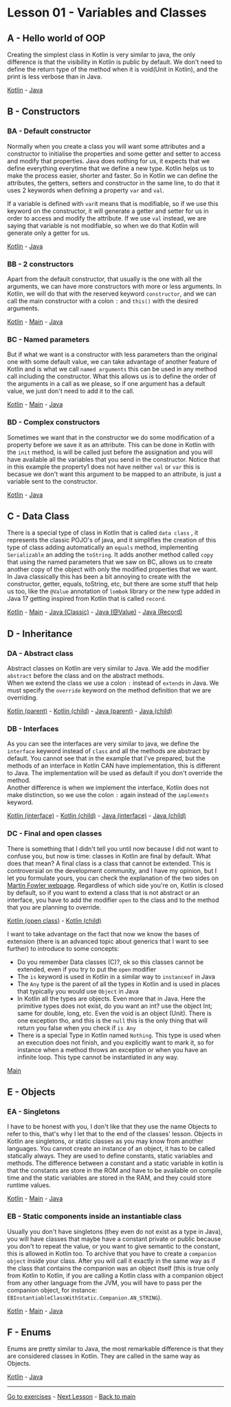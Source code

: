 # Lesson 01 - Variables and Classes

## A - Hello world of OOP
Creating the simplest class in Kotlin is very similar to java, the only difference is that the visibility in Kotlin is public by default. We don't need to define the return type of the method when it is void(Unit in Kotlin), and the print is less verbose than in Java.  

[Kotlin](../src/main/kotlin/org/example/kotlinWorkshop/kotlin/lesson01/AAClassEmptyConstructor.kt) - [Java](../src/main/java/org/example/kotlinWorkshop/java/lesson01/AAClassEmptyConstructor.java) 

## B - Constructors
### BA - Default constructor
Normally when you create a class you will want some attributes and a constructor to initialise the properties and some getter and setter to access and modify that properties.
Java does nothing for us, it expects that we define everything everytime that we define a new type. Kotlin helps us to make the process easier, shorter and faster.
So in Kotlin we can define the attributes, the getters, setters and constructor in the same line, to do that it uses 2 keywords when defining a property `var` and `val`.      

If a variable is defined with `var`it means that is modifiable, so if we use this keyword on the constructor, it will generate a getter and setter for us in order to access and modify the attribute. If we use `val` instead, we are saying that variable is not modifiable, so when we do that Kotlin will generate only a getter for us.

[Kotlin](../src/main/kotlin/org/example/kotlinWorkshop/kotlin/lesson01/BAClassWithConstructor.kt) - [Java](../src/main/java/org/example/kotlinWorkshop/java/lesson01/BAClassWithConstructor.java)

### BB - 2 constructors
Apart from the default constructor, that usually is the one with all the arguments, we can have more constructors with more or less arguments. In Kotlin, we will do that with the reserved keyword `constructor`, and we can call the main constructor with a colon `:` and `this()` with the desired arguments.

[Kotlin](../src/main/kotlin/org/example/kotlinWorkshop/kotlin/lesson01/BBClassWith2Constructors.kt) - [Main](../src/main/kotlin/org/example/kotlinWorkshop/kotlin/lesson01/BBMain.kt) - [Java](../src/main/java/org/example/kotlinWorkshop/java/lesson01/BBClassWith2Constructors.java)

### BC - Named parameters
But if what we want is a constructor with less parameters than the original one with some default value, we can take advantage of another feature of Kotlin and is what we call `named arguments` this can be used in any method call including the constructor. What this allows us is to define the order of the arguments in a call as we please, so if one argument has a default value, we just don't need to add it to the call.  

[Kotlin](../src/main/kotlin/org/example/kotlinWorkshop/kotlin/lesson01/BCClassWith2ConstructorsV2.kt) - [Main](../src/main/kotlin/org/example/kotlinWorkshop/kotlin/lesson01/BCMain.kt) - [Java](../src/main/java/org/example/kotlinWorkshop/java/lesson01/BBClassWith2Constructors.java)

### BD - Complex constructors
Sometimes we want that in the constructor we do some modification of a property before we save it as an attribute. This can be done in Kotlin with the `init` method, is will be called just before the assignation and you will have available all the variables that you send in the constructor. Notice that in this example the property1 does not have neither `val` or `var` this is becasue we don't want this argument to be mapped to an attribute, is just a variable sent to the constructor.   

[Kotlin](../src/main/kotlin/org/example/kotlinWorkshop/kotlin/lesson01/BDClassWithComplexConstructor.kt) - [Java](../src/main/java/org/example/kotlinWorkshop/java/lesson01/BDClassWithComplexConstructor.java)

## C - Data Class
There is a special type of class in Kotlin that is called `data class` , it represents the classic POJO's of java, and it simplifies the creation of this type of class adding automatically an `equals` method, implementing `Serializable` an adding the `toString`. It adds another method called `copy` that using the named parameters that we saw on BC, allows us to create another copy of the object with only the modified properties that we want. In Java classically this has been a bit annoying to create with the constructor, getter, equals, toString, etc, but there are some stuff that help us too, like the `@Value` annotation of `lombok` library or the new type added in Java 17 getting inspired from Kotlin that is called `record`.

[Kotlin](../src/main/kotlin/org/example/kotlinWorkshop/kotlin/lesson01/CADataClass.kt) - [Main](../src/main/kotlin/org/example/kotlinWorkshop/kotlin/lesson01/CAMain.kt) - [Java (Classic)](../src/main/java/org/example/kotlinWorkshop/java/lesson01/CADataClass.java) - [Java (@Value)](../src/main/java/org/example/kotlinWorkshop/java/lesson01/CADataClassV2.java) - [Java (Record)](../src/main/java/org/example/kotlinWorkshop/java/lesson01/CADataClassV3.java)

## D - Inheritance
### DA - Abstract class
Abstract classes on Kotlin are very similar to Java. We add the modifier `abstract` before the class and on the abstract methods.   
When we extend the class we use a colon `:` instead of `extends` in Java. We must specify the `override` keyword on the method definition that we are overriding.  

[Kotlin (parent)](../src/main/kotlin/org/example/kotlinWorkshop/kotlin/lesson01/DAInheritanceParent.kt) - [Kotlin (child)](../src/main/kotlin/org/example/kotlinWorkshop/kotlin/lesson01/DAInheritanceChild.kt) - [Java (parent)](../src/main/java/org/example/kotlinWorkshop/java/lesson01/DAInheritanceParent.java) - [Java (child)](../src/main/java/org/example/kotlinWorkshop/java/lesson01/DAInheritanceChild.java)

### DB - Interfaces
As you can see the interfaces are very similar to java, we define the `interface` keyword instead of `class` and all the methods are abstract by default. You cannot see that in the example that I've prepared, but the methods of an interface in Kotlin CAN have implementation, this is different to Java. The implementation will be used as default if you don't override the method.   
Another difference is when we implement the interface, Kotlin does not make distinction, so we use the colon `:` again instead of the `implements` keyword.  

[Kotlin (interface)](../src/main/kotlin/org/example/kotlinWorkshop/kotlin/lesson01/DBInheritanceInterface.kt) - [Kotlin (child)](../src/main/kotlin/org/example/kotlinWorkshop/kotlin/lesson01/DBInheritanceChild.kt) - [Java (interface)](../src/main/java/org/example/kotlinWorkshop/java/lesson01/DBInheritanceInterface.java) - [Java (child)](../src/main/java/org/example/kotlinWorkshop/java/lesson01/DBInheritanceChild.java)

### DC - Final and open classes
There is something that I didn't tell you until now because I did not want to confuse you, but now is time: classes in Kotlin are final by default. What does that mean? A final class is a class that cannot be extended. This is controversial on the development community, and I have my opinion, but I let you formulate yours, you can check the explanation of the two sides on [Martin Fowler webpage](https://martinfowler.com/bliki/Seal.html).
Regardless of which side you're on, Kotlin is closed by default, so if you want to extend a class that is not abstract or an interface, you have to add the modifier `open` to the class and to the method that you are planning to override.    

[Kotlin (open class)](../src/main/kotlin/org/example/kotlinWorkshop/kotlin/lesson01/DCInheritanceOpenClass.kt) - [Kotlin (child)](../src/main/kotlin/org/example/kotlinWorkshop/kotlin/lesson01/DCInheritanceChild.kt)

I want to take advantage on the fact that now we know the bases of extension (there is an advanced topic about generics that I want to see further) to introduce to some concepts:
* Do you remember Data classes (C)?, ok so this classes cannot be extended, even if you try to put the `open` modifier
* The `is` keyword is used in Kotlin in a similar way to `instanceof` in Java
* The `Any` type is the parent of all the types in Kotlin and is used in places that typically you would use `Object` in Java
* In Kotlin all the types are objects. Even more that in Java. Here the primitive types does not exist, do you want an int? use the object Int; same for double, long, etc. Even the void is an object (Unit). There is one exception tho, and this is the `null` this is the only thing that will return you false when you check if `is Any`
* There is a special Type in Kotlin named `Nothing`. This type is used when an execution does not finish, and you explicitly want to mark it, so for instance when a method throws an exception or when you have an infinite loop. This type cannot be instantiated in any way.

[Main](../src/main/kotlin/org/example/kotlinWorkshop/kotlin/lesson01/DCMain.kt)

## E - Objects
### EA - Singletons
I have to be honest with you, I don't like that they use the name Objects to refer to this, that's why I let that to the end of the classes' lesson. Objects in Kotlin are singletons, or static classes as you may know from another languages. You cannot create an instance of an object, it has to be called statically always. They are used to define constants, static variables and methods. The difference between a constant and a static variable in kotlin is that the constants are store in the ROM and have to be available on compile time and the static variables are stored in the RAM, and they could store runtime values.

[Kotlin](../src/main/kotlin/org/example/kotlinWorkshop/kotlin/lesson01/EAObjects.kt) - [Main](../src/main/kotlin/org/example/kotlinWorkshop/kotlin/lesson01/EAMain.kt) - [Java](../src/main/java/org/example/kotlinWorkshop/java/lesson01/EASingleton.java)

### EB - Static components inside an instantiable class
Usually you don't have singletons (they even do not exist as a type in Java), you will have classes that maybe have a constant private or public because you don't to repeat the value, or you want to give semantic to the constant, this is allowed in Kotlin too. To archive that you have to create a `companion object` inside your class. After you will call it exactly in the same way as if the class that contains the companion was an object itself (this is true only from Kotlin to Kotlin, if you are calling a Kotlin class with a companion object from any other language from the JVM, you will have to pass per the companion object, for instance: `EBInstantiableClassWithStatic.Companion.AN_STRING`).

[Kotlin](../src/main/kotlin/org/example/kotlinWorkshop/kotlin/lesson01/EAObjects.kt) - [Main](../src/main/kotlin/org/example/kotlinWorkshop/kotlin/lesson01/EAMain.kt) - [Java](../src/main/java/org/example/kotlinWorkshop/java/lesson01/EASingleton.java)

## F - Enums
Enums are pretty similar to Java, the most remarkable difference is that they are considered classes in Kotlin. They are called in the same way as Objects.  

[Kotlin](../src/main/kotlin/org/example/kotlinWorkshop/kotlin/lesson01/FEnum.kt) - [Java](../src/main/java/org/example/kotlinWorkshop/java/lesson01/FEnum.java)

---

[Go to exercises](./Exercicies01.md) - [Next Lesson](./Lesson02.md) - [Back to main](../README.md)
